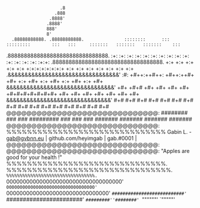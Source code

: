 
                        .8 
                      .888
                    .8888'
                   .8888'
                   888'
                   8'
      .88888888888. .88888888888.               ::::::::      :::     :::::::::        :::   :::     :::::::   :::::::   :::::::    ::: 
   .8888888888888888888888888888888.          :+:    :+:   :+: :+:   :+:    :+:       :+:   :+:    :+:   :+: :+:   :+: :+:   :+: :+:+: 
 .8888888888888888888888888888888888.        +:+         +:+   +:+  +:+    +:+    +:+:+:+:+:+:+:+ +:+   +:+ +:+   +:+ +:+   +:+   +:+ 
.&&&&&&&&&&&&&&&&&&&&&&&&&&&&&&&&&'         :#:        +#++:++#++: +#++:++#+        +#+   +:+    +#+   +:+ +#+   +:+ +#+   +:+   +#+ 
&&&&&&&&&&&&&&&&&&&&&&&&&&&&&&&&'          +#+   +#+# +#+     +#+ +#+    +#+    +#+#+#+#+#+#+#+ +#+   +#+ +#+   +#+ +#+   +#+   +#+                                   
&&&&&&&&&&&&&&&&&&&&&&&&&&&&&&&'          #+#    #+# #+#     #+# #+#    #+# #+#   #+#   #+#    #+#   #+# #+#   #+# #+#   #+#   #+#                               
@@@@@@@@@@@@@@@@@@@@@@@@@@@@@@:          ########  ###     ### #########  ###   ###   ###     #######   #######   #######  #######                                 
@@@@@@@@@@@@@@@@@@@@@@@@@@@@@@:                                        
%%%%%%%%%%%%%%%%%%%%%%%%%%%%%%%            Gabin L. - gab@gvbnn.eu | github.com/heyimgab | gab.#0001 |                            
@@@@@@@@@@@@@@@@@@@@@@@@@@@@@@:
@@@@@@@@@@@@@@@@@@@@@@@@@@@@@@:                 "Apples are good for your health !"
%%%%%%%%%%%%%%%%%%%%%%%%%%%%%%%.
%%%%%%%%%%%%%%%%%%%%%%%%%%%%%%%%.
`%%%%%%%%%%%%%%%%%%%%%%%%%%%%%%%%%.
 `00000000000000000000000000000000000'
  `000000000000000000000000000000000'
   `0000000000000000000000000000000'
     `###########################'
       `#######################'
         `#########''########'
           `""""""'  `"""""'

